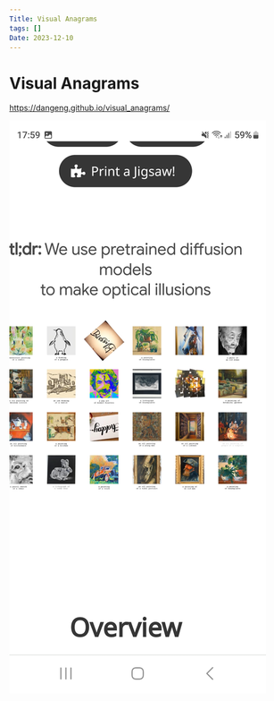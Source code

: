 ```yaml
---
Title: Visual Anagrams
tags: []
Date: 2023-12-10
---
```


# Visual Anagrams
https://dangeng.github.io/visual_anagrams/

![](../_asset/Screenshot_20231210_175908_Brave.jpg)